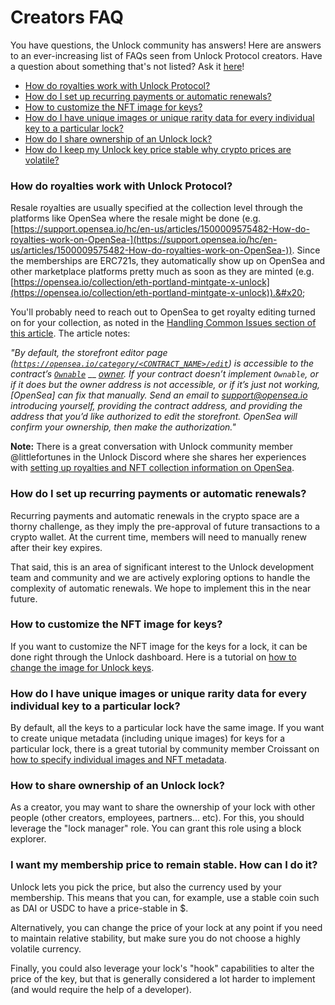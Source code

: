 # Creators FAQ

You have questions, the Unlock community has answers! Here are answers to an ever-increasing list of FAQs seen from Unlock Protocol creators. Have a question about something that's not listed? Ask it [here](https://discord.gg/uEtjWAYJPj)!

* [How do royalties work with Unlock Protocol?](faq.md#how-do-royalties-work-with-unlock-protocol)
* [How do I set up recurring payments or automatic renewals?](faq.md#how-do-i-set-up-recurring-payments-or-automatic-renewals)
* [How to customize the NFT image for keys?](faq.md#how-to-customize-the-nft-image-for-keys)
* [How do I have unique images or unique rarity data for every individual key to a particular lock?](faq.md#how-do-i-have-unique-images-or-unique-rarity-data-for-every-individual-key-to-a-particular-lock)
* [How do I share ownership of an Unlock lock?](faq.md#how-to-share-ownership-of-an-unlock-lock)
*   [How do I keep my Unlock key price stable why crypto prices are volatile?](faq.md#i-want-my-membership-price-to-remain-stable.-how-can-i-do-it)



### How do royalties work with Unlock Protocol?

Resale royalties are usually specified at the collection level through the platforms like OpenSea where the resale might be done (e.g. [https://support.opensea.io/hc/en-us/articles/1500009575482-How-do-royalties-work-on-OpenSea-](https://support.opensea.io/hc/en-us/articles/1500009575482-How-do-royalties-work-on-OpenSea-)). Since the memberships are ERC721s, they automatically show up on OpenSea and other marketplace platforms pretty much as soon as they are minted (e.g. [https://opensea.io/collection/eth-portland-mintgate-x-unlock](https://opensea.io/collection/eth-portland-mintgate-x-unlock)).&#x20;

You'll probably need to reach out to OpenSea to get royalty editing turned on for your collection, as noted in the [Handling Common Issues section of this article](https://medium.com/opensea/how-to-create-your-own-marketplace-on-opensea-in-three-minutes-or-less-12373ca5818a). The article notes:

_"By default, the storefront editor page (_[_`https://opensea.io/category/<CONTRACT_NAME>/edit`_](https://opensea.io/category/%3CCONTRACT\_NAME%3E/edit)_) is accessible to the contract’s_ [_`Ownable`_](https://github.com/OpenZeppelin/openzeppelin-solidity/blob/0dded493a03623c93845c2d58634c229862ab54a/contracts/ownership/Ownable.sol#L22-L27) __ [_owner_](https://github.com/OpenZeppelin/openzeppelin-solidity/blob/0dded493a03623c93845c2d58634c229862ab54a/contracts/ownership/Ownable.sol#L22-L27)_. If your contract doesn’t implement `Ownable`, or if it does but the owner address is not accessible, or if it’s just not working, \[OpenSea] can fix that manually. Send an email to_ [_support@opensea.io_](mailto:support@opensea.io) _introducing yourself, providing the contract address, and providing the address that you’d like authorized to edit the storefront. OpenSea will confirm your ownership, then make the authorization."_

**Note:** There is a great conversation with Unlock community member @littlefortunes in the Unlock Discord where she shares her experiences with [setting up royalties and NFT collection information on OpenSea](https://discord.com/channels/462280183425138719/835883502297284628/934784500301451264).

### **How do I set up recurring payments or automatic renewals?** <a href="#how-do-i-set-up-recurring-payments-or-automatic-renewals" id="how-do-i-set-up-recurring-payments-or-automatic-renewals"></a>

Recurring payments and automatic renewals in the crypto space are a thorny challenge, as they imply the pre-approval of future transactions to a crypto wallet. At the current time, members will need to manually renew after their key expires.&#x20;

That said, this is an area of significant interest to the Unlock development team and community and we are actively exploring options to handle the complexity of automatic renewals. We hope to implement this in the near future.

### How to customize the NFT image for keys?

If you want to customize the NFT image for the keys for a lock, it can be done right through the Unlock dashboard. Here is a tutorial on [how to change the image for Unlock keys](customizing-the-nft.md#customize-each-memberships-icon).

### How do I have unique images or unique rarity data for every individual key to a particular lock?

By default, all the keys to a particular lock have the same image. If you want to create unique metadata (including unique images) for keys for a particular lock, there is a great tutorial by community member Croissant on [how to specify individual images and NFT metadata](tutorials-1/customizing-locks-on-opensea.md).

### How to share ownership of an Unlock lock?

As a creator, you may want to share the ownership of your lock with other people (other creators, employees, partners... etc). For this, you should leverage the "lock manager" role. You can grant this role using a block explorer.

### I want my membership price to remain stable. How can I do it?

Unlock lets you pick the price, but also the currency used by your membership. This means that you can, for example, use a stable coin such as DAI or USDC to have a price-stable in $.

Alternatively, you can change the price of your lock at any point if you need to maintain relative stability, but make sure you do not choose a highly volatile currency.

Finally, you could also leverage your lock's "hook" capabilities to alter the price of the key, but that is generally considered a lot harder to implement (and would require the help of a developer).

